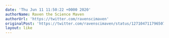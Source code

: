 ```yaml
---
date: 'Thu Jun 11 11:50:22 +0000 2020'
authorName: Raven the Science Maven
authorUrl: 'https://twitter.com/ravenscimaven'
originalPost: 'https://twitter.com/ravenscimaven/status/1271047117965078528'
layout: like
---
```

